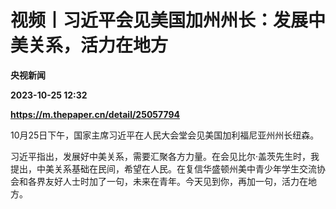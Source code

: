 # 视频丨习近平会见美国加州州长：发展中美关系，活力在地方
**央视新闻**

**2023-10-25 12:32**

**https://m.thepaper.cn/detail/25057794**

10月25日下午，国家主席习近平在人民大会堂会见美国加利福尼亚州州长纽森。

习近平指出，发展好中美关系，需要汇聚各方力量。在会见比尔·盖茨先生时，我提出，中美关系基础在民间，希望在人民。在复信华盛顿州美中青少年学生交流协会和各界友好人士时加了一句，未来在青年。今天见到你，再加一句，活力在地方。